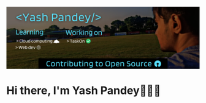 <img align="center" src="https://github.com/yashpandey002/yashpandey002/blob/93aa0d9c3cf16ab0881487ab5d44a73a054ce9cb/img/yashpandey002.png" alt="pandeyyash"/></a>
<h1>Hi there, I'm Yash Pandey👋👨‍💻</h1>
